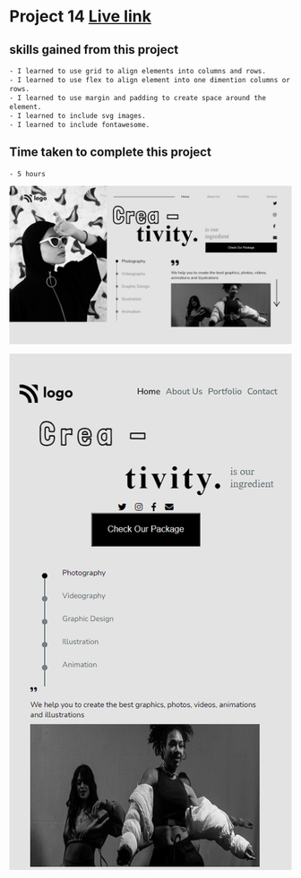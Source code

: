 # Project 14 [Live link](https://my-live-class-project14.netlify.app/)

## skills gained from this project
    - I learned to use grid to align elements into columns and rows.
    - I learned to use flex to align element into one dimention columns or rows.
    - I learned to use margin and padding to create space around the element.
    - I learned to include svg images.
    - I learned to include fontawesome.

## Time taken to complete this project
    - 5 hours

![image](./assets/images/Screenshot%20(413).png)

![image](./assets/images/Screenshot%20(45).png)